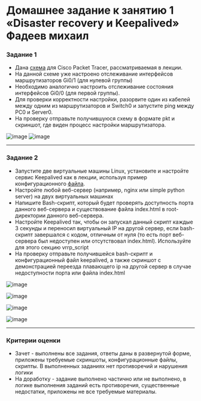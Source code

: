 # Домашнее задание к занятию 1 «Disaster recovery и Keepalived» Фадеев михаил

### Задание 1
- Дана [схема](1/hsrp_advanced.pkt) для Cisco Packet Tracer, рассматриваемая в лекции.
- На данной схеме уже настроено отслеживание интерфейсов маршрутизаторов Gi0/1 (для нулевой группы)
- Необходимо аналогично настроить отслеживание состояния интерфейсов Gi0/0 (для первой группы).
- Для проверки корректности настройки, разорвите один из кабелей между одним из маршрутизаторов и Switch0 и запустите ping между PC0 и Server0.
- На проверку отправьте получившуюся схему в формате pkt и скриншот, где виден процесс настройки маршрутизатора.

![image](https://github.com/FadMikhail/9.1_Disaster-recovery-Keepalived/assets/132131230/b26dd70c-0f38-4577-bcf7-1a0200d96b85)
![image](https://github.com/FadMikhail/9.1_Disaster-recovery-Keepalived/assets/132131230/939e49b2-b7e8-4b84-a870-64864e90ac97)


------


### Задание 2
- Запустите две виртуальные машины Linux, установите и настройте сервис Keepalived как в лекции, используя пример конфигурационного [файла](1/keepalived-simple.conf).
- Настройте любой веб-сервер (например, nginx или simple python server) на двух виртуальных машинах
- Напишите Bash-скрипт, который будет проверять доступность порта данного веб-сервера и существование файла index.html в root-директории данного веб-сервера.
- Настройте Keepalived так, чтобы он запускал данный скрипт каждые 3 секунды и переносил виртуальный IP на другой сервер, если bash-скрипт завершался с кодом, отличным от нуля (то есть порт веб-сервера был недоступен или отсутствовал index.html). Используйте для этого секцию vrrp_script
- На проверку отправьте получившейся bash-скрипт и конфигурационный файл keepalived, а также скриншот с демонстрацией переезда плавающего ip на другой сервер в случае недоступности порта или файла index.html

![image](https://github.com/FadMikhail/9.1_Disaster-recovery-Keepalived/assets/132131230/8abcd0eb-586e-4b9f-9aa8-bf0181747847)

![image](https://github.com/FadMikhail/9.1_Disaster-recovery-Keepalived/assets/132131230/b70a8dd2-826e-4e48-ac90-27b588d5281d)

![image](https://github.com/FadMikhail/9.1_Disaster-recovery-Keepalived/assets/132131230/e4ba006c-7f33-4891-a3a2-ca6a5410f599)

![image](https://github.com/FadMikhail/9.1_Disaster-recovery-Keepalived/assets/132131230/e07dc94e-3845-4dd0-bb6e-a91902156afe)


------

### Критерии оценки

- Зачет - выполнены все задания, ответы даны в развернутой форме, приложены требуемые скриншоты, конфигурационные файлы, скрипты. В выполненных заданиях нет противоречий и нарушения логики
- На доработку - задание выполнено частично или не выполнено, в логике выполнения заданий есть противоречия, существенные недостатки, приложены не все требуемые материалы.

